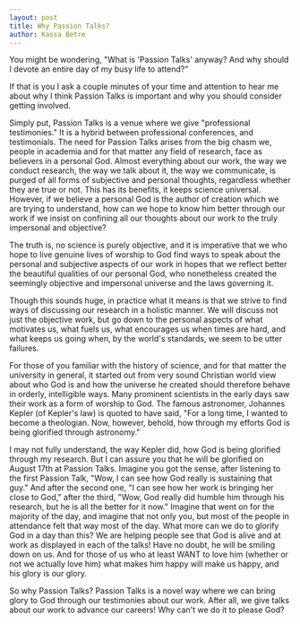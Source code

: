 ```yaml
---
layout: post
title: Why Passion Talks?
author: Kassa Betre
---
```


You might be wondering, "What is 'Passion Talks' anyway? And why should
I devote an entire day of my busy life to attend?"

If that is you I ask a couple minutes of your time and attention to hear
me about why I think Passion Talks is important and why you should
consider getting involved.

<!-- break -->

Simply put, Passion Talks is a venue where we give "professional
testimonies." It is a hybrid between professional conferences, and
testimonials. The need for Passion Talks arises from the big chasm we,
people in academia and for that matter any field of research, face as
believers in a personal God. Almost everything about our work, the way
we conduct research, the way we talk about it, the way we communicate,
is purged of all forms of subjective and personal thoughts, regardless
whether they are true or not. This has its benefits, it keeps science
universal. However, if we believe a personal God is the author of
creation which we are trying to understand, how can we hope to know him
better through our work if we insist on confining all our thoughts about
our work to the truly impersonal and objective?

The truth is, no science is purely objective, and it is imperative that
we who hope to live genuine lives of worship to God  find ways to speak
about the personal and subjective aspects of our work in hopes that we
reflect better the beautiful qualities of our personal God, who
nonetheless created the seemingly objective and impersonal universe and
the laws governing it.

Though this sounds huge, in practice what it means is that we strive to
find ways of discussing our research in a holistic manner. We will
discuss not just the objective work, but go down to the personal aspects
of what motivates us, what fuels us, what encourages us when times are
hard, and what keeps us going when, by the world's standards, we seem to
be utter failures.

For those of you familiar with the history of science, and for that
matter the university in general, it started out from very sound
Christian world view about who God is and how the universe he created
should therefore behave in orderly, intelligible ways. Many prominent
scientists in the early days saw their work as a form of worship to God.
The famous astronomer, Johannes Kepler (of Kepler's law) is quoted to
have said, "For a long time, I wanted to become a theologian. Now,
however, behold, how through my efforts God is being glorified through
astronomy."

I may not fully understand, the way Kepler did, how God is being
glorified through my research. But I can assure you that he will be
glorified on August 17th at Passion Talks. Imagine you got the sense,
after listening to the first Passion Talk, "Wow, I can see how God
really is sustaining that guy." And after the second one, "I can see how
her work is bringing her close to God," after the third, "Wow, God
really did humble him through his research, but he is all the better for
it now." Imagine that went on for the majority of the day, and imagine
that not only you, but most of the people in attendance felt that way
most of the day. What more can we do to glorify God in a day than this?
We are helping people see that God is alive and at work as displayed in
each of the talks! Have no doubt, he will be smiling down on us. And for
those of us who at least WANT to love him (whether or not we actually
love him) what makes him happy will make us happy, and his glory is our
glory.

So why Passion Talks? Passion Talks is a novel way where we can bring
glory to God through our testimonies about our work. After all, we give
talks about our work to advance our careers! Why can't we do it to
please God?
